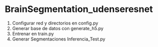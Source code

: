 # BrainSegmentation_udenseresnet

1) Configurar red y directorios en config.py
2) Generar base de datos con generate_h5.py
3) Entrenar en train.py
4) Generar Segmentaciones Inferencia_Test.py
